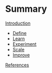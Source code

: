 # Summary

[Introduction](./intro.md)
<!-- [Acknowledgements](./ack.md) -->

<!-- # Heading -->
- [Define]() <!-- ./define.md -->
- [Learn](./learn.md)
- [Experiment]() <!-- ./experiment.md -->
- [Scale]() <!-- ./scale.md -->
- [Improve]() <!-- ./improve.md -->

[References](./refs.md)
